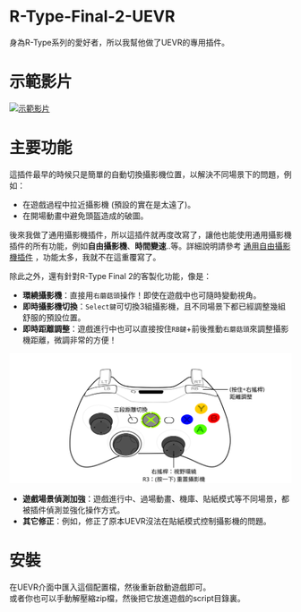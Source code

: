 # R-Type-Final-2-UEVR
身為R-Type系列的愛好者，所以我幫他做了UEVR的專用插件。

# 示範影片
<a href="https://www.youtube.com/watch?v=A5wXk5k4WVk" target="_blank">
    <img src="https://img.youtube.com/vi/A5wXk5k4WVk/0.jpg" alt="示範影片">
</a>

# 主要功能
這插件最早的時候只是簡單的自動切換攝影機位置，以解決不同場景下的問題，例如：
- 在遊戲過程中拉近攝影機 (預設的實在是太遠了)。
- 在開場動畫中避免頭盔造成的破圖。  

後來我做了通用攝影機插件，所以這插件就再度改寫了，讓他也能使用通用攝影機插件的所有功能，例如**自由攝影機**、**時間變速**..等。詳細說明請參考 [通用自由攝影機插件](https://github.com/dabinn/UEVR-Universal-Free-Camera/blob/main/doc/Chinese/Readme.md) ，功能太多，我就不在這重覆寫了。
  
除此之外，還有針對R-Type Final 2的客製化功能，像是：
- **環繞攝影機**：直接用`右蘑菇頭`操作！即使在遊戲中也可隨時變動視角。
- **即時攝影機切換**：`Select鍵`可切換3組攝影機，且不同場景下都已經調整幾組舒服的預設位置。
- **即時距離調整**：遊戲進行中也可以直接按住`RB鍵`+前後推動`右蘑菇頭`來調整攝影機距離，微調非常的方便！

![](img/controller_orbitcam.svg)
- **遊戲場景偵測加強**：遊戲進行中、過場動畫、機庫、貼紙模式等不同場景，都被插件偵測並強化操作方式。
- **其它修正**：例如，修正了原本UEVR沒法在貼紙模式控制攝影機的問題。


# 安裝
在UEVR介面中匯入這個配置檔，然後重新啟動遊戲即可。  
或者你也可以手動解壓縮zip檔，然後把它放進遊戲的script目錄裏。
